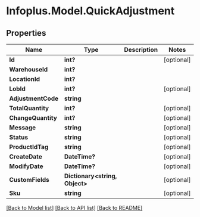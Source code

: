 # Infoplus.Model.QuickAdjustment
## Properties

Name | Type | Description | Notes
------------ | ------------- | ------------- | -------------
**Id** | **int?** |  | [optional] 
**WarehouseId** | **int?** |  | 
**LocationId** | **int?** |  | 
**LobId** | **int?** |  | [optional] 
**AdjustmentCode** | **string** |  | 
**TotalQuantity** | **int?** |  | [optional] 
**ChangeQuantity** | **int?** |  | [optional] 
**Message** | **string** |  | [optional] 
**Status** | **string** |  | [optional] 
**ProductIdTag** | **string** |  | [optional] 
**CreateDate** | **DateTime?** |  | [optional] 
**ModifyDate** | **DateTime?** |  | [optional] 
**CustomFields** | **Dictionary&lt;string, Object&gt;** |  | [optional] 
**Sku** | **string** |  | [optional] 

[[Back to Model list]](../README.md#documentation-for-models) [[Back to API list]](../README.md#documentation-for-api-endpoints) [[Back to README]](../README.md)

